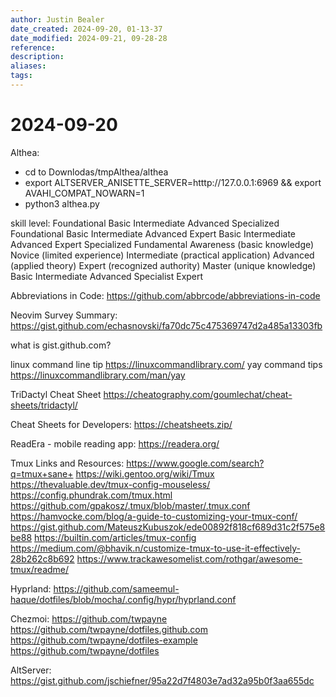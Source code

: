```yaml
---
author: Justin Bealer
date_created: 2024-09-20, 01-13-37
date_modified: 2024-09-21, 09-28-28
reference: 
description: 
aliases: 
tags: 
---
```

# 2024-09-20

Althea:

- cd to Downlodas/tmpAlthea/althea
- export ALTSERVER_ANISETTE_SERVER=htttp://127.0.0.1:6969 && export AVAHI_COMPAT_NOWARN=1
- python3 althea.py

skill level:
Foundational Basic Intermediate Advanced Specialized
Foundational Basic Intermediate Advanced Expert
Basic Intermediate Advanced Expert Specialized
Fundamental Awareness (basic knowledge) Novice (limited experience) Intermediate (practical application) Advanced (applied theory) Expert (recognized authority) Master (unique knowledge)
Basic Intermediate Advanced Specialist Expert

Abbreviations in Code:
<https://github.com/abbrcode/abbreviations-in-code>

Neovim Survey Summary:
<https://gist.github.com/echasnovski/fa70dc75c475369747d2a485a13303fb>

what is gist.github.com?

linux command line tip
<https://linuxcommandlibrary.com/>
yay command tips
<https://linuxcommandlibrary.com/man/yay>

TriDactyl Cheat Sheet
<https://cheatography.com/goumlechat/cheat-sheets/tridactyl/>

Cheat Sheets for Developers:
<https://cheatsheets.zip/>

ReadEra - mobile reading app:
<https://readera.org/>

Tmux Links and Resources:
<https://www.google.com/search?q=tmux+sane+>
<https://wiki.gentoo.org/wiki/Tmux>
<https://thevaluable.dev/tmux-config-mouseless/>
<https://config.phundrak.com/tmux.html>
<https://github.com/gpakosz/.tmux/blob/master/.tmux.conf>
<https://hamvocke.com/blog/a-guide-to-customizing-your-tmux-conf/>
<https://gist.github.com/MateuszKubuszok/ede00892f818cf689d31c2f575e8be88>
<https://builtin.com/articles/tmux-config>
<https://medium.com/@bhavik.n/customize-tmux-to-use-it-effectively-28b262c8b692>
<https://www.trackawesomelist.com/rothgar/awesome-tmux/readme/>

Hyprland:
<https://github.com/sameemul-haque/dotfiles/blob/mocha/.config/hypr/hyprland.conf>

Chezmoi:
<https://github.com/twpayne>
<https://github.com/twpayne/dotfiles.github.com>
<https://github.com/twpayne/dotfiles-example>
<https://github.com/twpayne/dotfiles>

AltServer:
<https://gist.github.com/jschiefner/95a22d7f4803e7ad32a95b0f3aa655dc>
